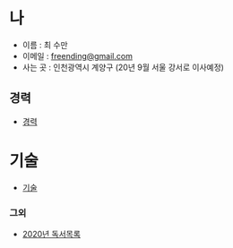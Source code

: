 # 나

- 이름 : 최 수만
- 이메일 : freending@gmail.com
- 사는 곳 : 인천광역시 계양구 (20년 9월 서울 강서로 이사예정)

## 경력

- [경력](career.md)

# 기술

- [기술](skill.md)

### 그외

- [2020년 독서목록](https://github.com/freend/docus/tree/master/Books)

